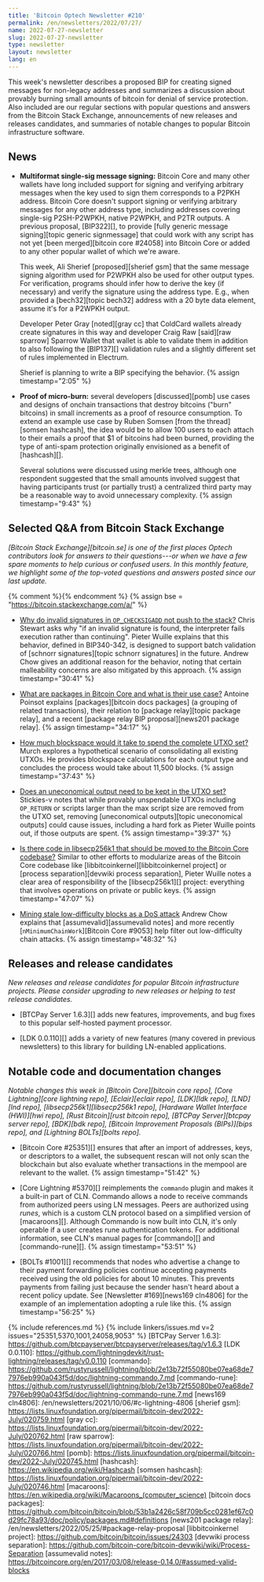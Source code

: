 ```yaml
---
title: 'Bitcoin Optech Newsletter #210'
permalink: /en/newsletters/2022/07/27/
name: 2022-07-27-newsletter
slug: 2022-07-27-newsletter
type: newsletter
layout: newsletter
lang: en
---
```

This week's newsletter describes a proposed BIP for creating signed
messages for non-legacy addresses and summarizes a discussion about
provably burning small amounts of bitcoin for denial of service
protection.  Also included are our regular sections with popular
questions and answers from the Bitcoin Stack Exchange, announcements of
new releases and releases candidates, and summaries of notable changes
to popular Bitcoin infrastructure software.

## News

- **Multiformat single-sig message signing:** Bitcoin Core and many
  other wallets have long included support for signing and verifying
  arbitrary messages when the key used to sign them corresponds to a
  P2PKH address.  Bitcoin Core doesn't support signing or verifying
  arbitrary messages for any other address type, including addresses
  covering single-sig P2SH-P2WPKH, native P2WPKH, and P2TR outputs.  A
  previous proposal, [BIP322][], to provide [fully generic message
  signing][topic generic signmessage] that could work with any script
  has not yet [been merged][bitcoin core #24058] into Bitcoin Core or
  added to any other popular wallet of which we're aware.

  This week, Ali Sherief [proposed][sherief gsm] that the same message
  signing algorithm used for P2WPKH also be used for other output
  types.  For verification, programs should infer how to derive the
  key (if necessary) and verify the signature using the address type.
  E.g., when provided a [bech32][topic bech32] address with a 20 byte
  data element, assume it's for a P2WPKH output.

  Developer Peter Gray [noted][gray cc] that ColdCard
  wallets already create signatures in this way and developer Craig
  Raw [said][raw sparrow] Sparrow Wallet that wallet is able to
  validate them in addition to also following the [BIP137][]
  validation rules and a slightly different set of rules implemented
  in Electrum.

  Sherief is planning to write a BIP specifying the behavior. {% assign timestamp="2:05" %}

- **Proof of micro-burn:** several developers [discussed][pomb]
  use cases and designs of onchain transactions that destroy bitcoins
  ("burn" bitcoins) in small increments as a proof of resource
  consumption. To extend an example use case by Ruben
  Somsen [from the thread][somsen hashcash], the idea would be to
  allow 100 users to each attach to their emails a proof that $1 of
  bitcoins had been burned, providing the type of anti-spam protection
  originally envisioned as a benefit of [hashcash][].

  Several solutions were discussed using merkle trees, although one
  respondent suggested that the small amounts involved suggest that
  having participants trust (or partially trust) a centralized third
  party may be a reasonable way to avoid unnecessary complexity. {% assign timestamp="9:43" %}

## Selected Q&A from Bitcoin Stack Exchange

*[Bitcoin Stack Exchange][bitcoin.se] is one of the first places Optech
contributors look for answers to their questions---or when we have a
few spare moments to help curious or confused users.  In
this monthly feature, we highlight some of the top-voted questions and
answers posted since our last update.*

{% comment %}<!-- https://bitcoin.stackexchange.com/search?tab=votes&q=created%3a1m..%20is%3aanswer -->{% endcomment %}
{% assign bse = "https://bitcoin.stackexchange.com/a/" %}

- [Why do invalid signatures in `OP_CHECKSIGADD` not push to the stack?]({{bse}}114446)
  Chris Stewart asks why "if an invalid signature is found, the interpreter fails
  execution rather than continuing". Pieter Wuille explains that this behavior,
  defined in BIP340-342, is designed to support batch validation of
  [schnorr signatures][topic schnorr signatures] in the future.
  Andrew Chow gives an additional reason for the behavior, noting that
  certain malleability concerns are also mitigated by this approach. {% assign timestamp="30:41" %}

- [What are packages in Bitcoin Core and what is their use case?]({{bse}}114305)
  Antoine Poinsot explains [packages][bitcoin docs packages] (a grouping of
  related transactions), their relation to [package relay][topic package relay],
  and a recent [package relay BIP proposal][news201 package relay]. {% assign timestamp="34:17" %}

- [How much blockspace would it take to spend the complete UTXO set?]({{bse}}114043)
  Murch explores a hypothetical scenario of consolidating all existing UTXOs. He
  provides blockspace calculations for each output type and concludes the process would
  take about 11,500 blocks. {% assign timestamp="37:43" %}

- [Does an uneconomical output need to be kept in the UTXO set?]({{bse}}114493)
  Stickies-v notes that while provably unspendable UTXOs including `OP_RETURN`
  or scripts larger than the max script size are removed from the UTXO
  set, removing [uneconomical outputs][topic uneconomical outputs] could cause
  issues, including a hard fork as Pieter Wuille points out, if those outputs are spent. {% assign timestamp="39:37" %}

- [Is there code in libsecp256k1 that should be moved to the Bitcoin Core codebase?]({{bse}}114467)
  Similar to other efforts to modularize areas of the Bitcoin Core codebase like
  [libbitcoinkernel][libbitcoinkernel project] or [process separation][devwiki
  process separation], Pieter Wuille notes a clear area of responsibility of the
  [libsecp256k1][] project: everything that involves operations on private or public keys. {% assign timestamp="47:07" %}

- [Mining stale low-difficulty blocks as a DoS attack]({{bse}}114241)
  Andrew Chow explains that [assumevalid][assumevalid notes] and more recently
  [`nMinimumChainWork`][Bitcoin Core #9053] help filter out low-difficulty chain attacks. {% assign timestamp="48:32" %}

## Releases and release candidates

*New releases and release candidates for popular Bitcoin infrastructure
projects.  Please consider upgrading to new releases or helping to test
release candidates.*

- [BTCPay Server 1.6.3][] adds new features, improvements, and bug fixes
  to this popular self-hosted payment processor.

- [LDK 0.0.110][] adds a variety of new features (many covered in
  previous newsletters) to this library for building LN-enabled
  applications.

## Notable code and documentation changes

*Notable changes this week in [Bitcoin Core][bitcoin core repo], [Core
Lightning][core lightning repo], [Eclair][eclair repo], [LDK][ldk repo],
[LND][lnd repo], [libsecp256k1][libsecp256k1 repo], [Hardware Wallet
Interface (HWI)][hwi repo], [Rust Bitcoin][rust bitcoin repo], [BTCPay
Server][btcpay server repo], [BDK][bdk repo], [Bitcoin Improvement
Proposals (BIPs)][bips repo], and [Lightning BOLTs][bolts repo].*

- [Bitcoin Core #25351][] ensures that after an import of addresses,
  keys, or descriptors to a wallet, the subsequent rescan will not only
  scan the blockchain but also evaluate whether transactions in the
  mempool are relevant to the wallet. {% assign timestamp="51:42" %}

- [Core Lightning #5370][] reimplements the `commando` plugin and makes
  it a built-in part of CLN.  Commando allows a node to receive commands
  from authorized peers using LN messages.  Peers are authorized using
  *runes*, which is a custom CLN protocol based on a simplified version
  of [macaroons][].  Although Commando is now built into CLN, it's only
  operable if a user creates rune authentication tokens.  For additional
  information, see CLN's manual pages for [commando][] and [commando-rune][]. {% assign timestamp="53:51" %}

- [BOLTs #1001][] recommends that nodes who advertise a change to their
  payment forwarding policies continue accepting payments received
  using the old policies for about 10 minutes.  This prevents payments
  from failing just because the sender hasn't heard about a recent
  policy update.  See [Newsletter #169][news169 cln4806] for the example
  of an implementation adopting a rule like this. {% assign timestamp="56:25" %}

{% include references.md %}
{% include linkers/issues.md v=2 issues="25351,5370,1001,24058,9053" %}
[BTCPay Server 1.6.3]: https://github.com/btcpayserver/btcpayserver/releases/tag/v1.6.3
[LDK 0.0.110]: https://github.com/lightningdevkit/rust-lightning/releases/tag/v0.0.110
[commando]: https://github.com/rustyrussell/lightning/blob/2e13b72f55080be07ea68de77976eb990a043f5d/doc/lightning-commando.7.md
[commando-rune]: https://github.com/rustyrussell/lightning/blob/2e13b72f55080be07ea68de77976eb990a043f5d/doc/lightning-commando-rune.7.md
[news169 cln4806]: /en/newsletters/2021/10/06/#c-lightning-4806
[sherief gsm]: https://lists.linuxfoundation.org/pipermail/bitcoin-dev/2022-July/020759.html
[gray cc]: https://lists.linuxfoundation.org/pipermail/bitcoin-dev/2022-July/020762.html
[raw sparrow]: https://lists.linuxfoundation.org/pipermail/bitcoin-dev/2022-July/020766.html
[pomb]: https://lists.linuxfoundation.org/pipermail/bitcoin-dev/2022-July/020745.html
[hashcash]: https://en.wikipedia.org/wiki/Hashcash
[somsen hashcash]: https://lists.linuxfoundation.org/pipermail/bitcoin-dev/2022-July/020746.html
[macaroons]: https://en.wikipedia.org/wiki/Macaroons_(computer_science)
[bitcoin docs packages]: https://github.com/bitcoin/bitcoin/blob/53b1a2426c58f709b5cc0281ef67c0d29fc78a93/doc/policy/packages.md#definitions
[news201 package relay]: /en/newsletters/2022/05/25/#package-relay-proposal
[libbitcoinkernel project]: https://github.com/bitcoin/bitcoin/issues/24303
[devwiki process separation]: https://github.com/bitcoin-core/bitcoin-devwiki/wiki/Process-Separation
[assumevalid notes]: https://bitcoincore.org/en/2017/03/08/release-0.14.0/#assumed-valid-blocks
